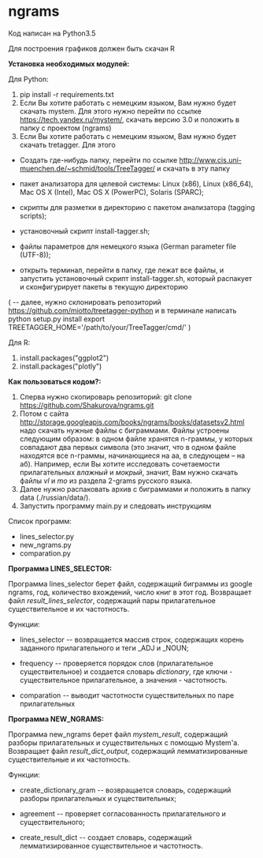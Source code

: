 # ngrams

Код написан на Python3.5

Для построения графиков должен быть скачан R

<b>Установка необходимых модулей:</b>

Для Python:

1. pip install -r requirements.txt
2. Если Вы хотите работать с немецким языком, Вам нужно будет скачать mystem. Для этого нужно перейти по ссылке https://tech.yandex.ru/mystem/, скачать версию 3.0 и положить в папку с проектом (ngrams)
3. Если Вы хотите работать с немецким языком, Вам нужно будет скачать tretagger. Для этого
- Создать где-нибудь папку, перейти по ссылке http://www.cis.uni-muenchen.de/~schmid/tools/TreeTagger/ и скачать в эту папку

- пакет анализатора для целевой системы: Linux (x86), Linux (x86_64), Mac OS X (Intel), Mac OS X (PowerPC), Solaris (SPARC);

- скрипты для разметки в директорию с пакетом анализатора (tagging scripts);

- установочный скрипт install-tagger.sh;

- файлы параметров для немецкого языка (German parameter file (UTF-8));

- открыть терминал, перейти в папку, где лежат все файлы, и запустить установочный скрипт install-tagger.sh, который распакует и сконфигурирует пакеты в текущую директорию

( -- далее, нужно склонировать репозиторий https://github.com/miotto/treetagger-python и в терминале написать python setup.py install
export TREETAGGER_HOME='/path/to/your/TreeTagger/cmd/' )

Для R:

1. install.packages("ggplot2")
2. install.packages("plotly")


<b>Как пользоваться кодом?:</b>

1. Сперва нужно скопироварь репозиторий: git clone https://github.com/Shakurova/ngrams.git
2. Потом с сайта http://storage.googleapis.com/books/ngrams/books/datasetsv2.html надо скачать нужные файлы с биграммами. Файлы устроены следующим образом: в одном файле хранятся n-граммы, у которых совпадают два первых символа (это значит, что в одном файле находятся все n-граммы, начинающиеся на аа, в следующем – на аб). Например, если Вы хотите исследовать сочетаемости прилагательных <i>влажный</i> и <i>мокрый</i>, значит, Вам нужно скачать файлы <i>vl</i> и <i>mo</i> из раздела 2-grams русского языка.
2. Далее нужно распаковать архив с биграммами и положить в папку data (./russian/data/).
3. Запустить программу main.py и следовать инструкциям


Список программ:
* lines_selector.py
* new_ngrams.py
* comparation.py

<b>Программа LINES_SELECTOR:</b>

Программа lines_selector берет файл, содержащий биграммы из google ngrams, год, количество вхождений, число книг в этот год. Возвращает файл <i>result_lines_selector</i>, содержащий пары прилагательное существительное и их частотность.

Функции:

* lines_selector -- возвращается массив строк, содержащих корень заданного прилагательного и теги _ADJ и _NOUN;

* frequency -- проверяется порядок слов (прилагательное существительное) и создается словарь <i>dictionary</i>, где ключи - существительное прилагательное, а значения - частотность.

* comparation -- выводит частотности существительных по паре прилагательных

<b>Программа NEW_NGRAMS:</b>

Программа new_ngrams берет файл <i>mystem_result</i>, содержащий разборы прилагательных и существительных с помощью Mystem'а. Возвращает файл <i>result_dict_output</i>, содержащий лемматизированные существительные и их частотность.

Функции:

* create_dictionary_gram -- возвращается словарь, содержащий разборы прилагательных и существительных;

* agreement -- проверяет согласованность прилагательного и существительного;

* create_result_dict -- создает словарь, содержащий лемматизированное существительное и частотность.


